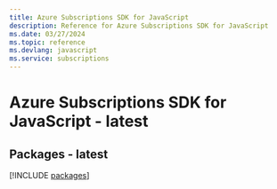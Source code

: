 ```yaml
---
title: Azure Subscriptions SDK for JavaScript
description: Reference for Azure Subscriptions SDK for JavaScript
ms.date: 03/27/2024
ms.topic: reference
ms.devlang: javascript
ms.service: subscriptions
---
```

# Azure Subscriptions SDK for JavaScript - latest
## Packages - latest
[!INCLUDE [packages](subscriptions-index.md)]